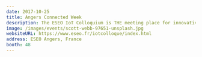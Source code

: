 ```yaml
---
date: 2017-10-25
title: Angers Connected Week
description: The ESEO IoT Colloquium is THE meeting place for innovative electronic and digital solutions for the business world - complete with showrooms, conferences, tutorials and business meetings
image: /images/events/scott-webb-97651-unsplash.jpg
websiteURL: https://www.eseo.fr/iotcolloque/index.html
address: ESEO Angers, France
booth: 48
---
```

